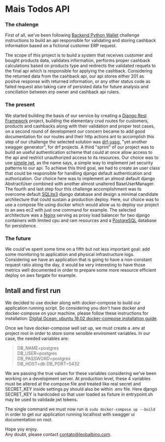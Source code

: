 # Mais Todos API

### The chalenge
First of all, we've been following [Backend Python Wallet](https://github.com/MaisTodos/backend-python-wallet)
challenge instructions to build an api responsible for validating and storing cashback information based on a fictional 
customer ERP request.

The scope of this project is to build a system that receives customer and bought products data, validates information,
performs proper cashback calculations based on products type and redirects the validated requets to the final api which
is responsible for applying the cashback. Considering the returned data from the cashback api, our api stores either 201 as
positve response with returned information, or any other status code as failed request also taking care of persisted data
for future analysis and conciliation between erp owner and cashback api rulers.

### The present
We started building the basis of our service by creating a [Django Rest Framework](https://www.django-rest-framework.org/) 
project, building the elementary crud routes for customers, products and cashbacks along with their validation and proper
test cases, on a second round of development our concern became to add good documentation for our routes and their http
actions ant to accomplish this step of our challenge the selected solution was [drf-yasg](https://drf-yasg.readthedocs.io/en/stable/),
"yet another swagger generator", for drf projects. A third "sprint" of our project was to build an useful authentication 
scheme that could at once allow access to the api and restrict unauthorized access to its resources. Our choice was to
use [simple jwt](https://django-rest-framework-simplejwt.readthedocs.io/en/latest/), as the name says, a simple way to 
implement jwt security patterns to our api. To achieve this third goal, we had to create an user class that could be
responsible for handling django default authentication and authorization. Our choice here was to implement an almost 
default django AbstractUser combined with another almost unaltered BaseUserManager. The fourth and last step four this
challenge accomplishment was to overcome default [SQLite3](https://www.sqlite.org/index.html) django database and design 
a minimal candidate architecture that could sustain a production deploy. Here, our choice was to use a compose file 
using docker which would allow us to deploy our project to an aws ec2 with just one command for example. The selected 
architecture was a [Nginx](https://hub.docker.com/_/nginx) serving as proxy load balancer for two django containers with
limited cpu and ram resources and a [PostgreSQL](https://hub.docker.com/_/postgres) database for persistence. 

### The future
We could've spent some time on a fifth but not less important goal: add some monitoring to application and physical 
infrastructure logs. Considering we have an application that is going to have a non-constant request ratio along the day, 
it would be very interesting to have those metrics well documented in order to prepare some more resource efficient
deploy on aws fargate for example.

## Intall and first run
We decided to use docker along with docker-compose to build our application running script. So considering you don't have 
docker and docker-compose on your machine, please follow these instructions for installation:
[Digital Ocean: ubuntu 18.02 docker-compose installation guide](https://www.digitalocean.com/community/tutorials/how-to-install-docker-compose-on-ubuntu-18-04-pt).

Once we have docker-compose well set up, we must create a .env at project root in order to store some sensible enviroment
variables. In our case, the needed variables are:
>DB_NAME=postgres\
DB_USER=postgres\
DB_PASSWORD=postgres\
DB_HOST=db DB_PORT=5432

We are passing the true values for these variables considering we've been working on a development server.
At production level, these 4 variables must be altered at the compose file and treated like real secret and SECRET_KEY
inside settings.py should also be within .env file. Here django SECRET_KEY is hardcoded so that user loaded as fixture 
in entrypoint.sh may be used to validade jwt tokens. 

The single command we must now run is ```sudo docker-compose up --build``` in order
to get our application running localhost with swagger ui documentation on root.

Hope yoy enjoy.\
Any doubt, please contact contato@leobalbino.com.

